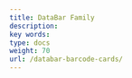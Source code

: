 ```yaml
---
title: DataBar Family
description:
key words:
type: docs
weight: 70
url: /databar-barcode-cards/
---
```

